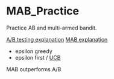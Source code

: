 MAB_Practice
============

Practice AB and multi-armed bandit.

[A/B testing explanation](http://rpsychologist.com/d3/NHST/)
[MAB explanation](http://stevehanov.ca/blog/index.php?id=132)
* epsilon greedy
* epsilon first / [UCB](http://www.chrisstucchio.com/blog/2012/bandit_algorithms_vs_ab.html)

MAB outperforms A/B
